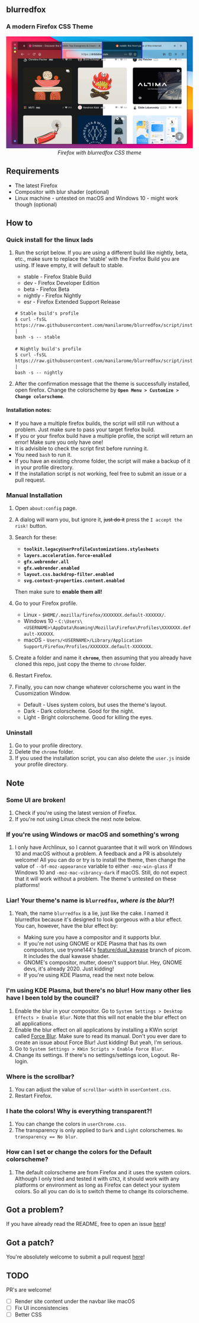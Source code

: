 ## blurredfox

### A modern Firefox CSS Theme

<p align="center"><img alt="Firefox with blurredfox" src="scrot.webp"/><br/><i>Firefox with blurredfox CSS theme</i></p>

## Requirements

+ The latest Firefox
+ Compositor with blur shader (optional)
+ Linux machine - untested on macOS and Windows 10 - might work though (optional)

## How to

### Quick install for the linux lads

1. Run the script below. If you are using a different build like nightly, beta, etc., make sure to replace the 'stable' with the Firefox Build you are using. If leave empty, it will default to stable.

	+ stable - Firefox Stable Build
	+ dev - Firefox Developer Edition
	+ beta - Firefox Beta
	+ nightly - Firefox Nightly
	+ esr - Firefox Extended Support Release

	```
	# Stable build's profile
  	$ curl -fsSL https://raw.githubusercontent.com/manilarome/blurredfox/script/install.sh |
  	bash -s -- stable

  	# Nightly build's profile
  	$ curl -fsSL https://raw.githubusercontent.com/manilarome/blurredfox/script/install.sh |
  	bash -s -- nightly
  	```

2. After the confirmation message that the theme is successfully installed, open firefox. Change the colorscheme by **`Open Menu > Customize > Change colorscheme`**.

#### Installation notes:

+ If you have a multiple firefox builds, the script will still run without a problem. Just make sure to pass your target firefox build.
+ If you or your firefox build have a multiple profile, the script will return an error! Make sure you only have one!
+ It is advisible to check the script first before running it.
+ You need `bash` to run it.
+ If you have an existing chrome folder, the script will make a backup of it in your profile directory.
+ If the installation script is not working, feel free to submit an issue or a pull request.

### Manual Installation

1. Open `about:config` page.
2. A dialog will warn you, but ignore it, ~~just do it~~ press the `I accept the risk!` button.
3. Search for these:

	+ **`toolkit.legacyUserProfileCustomizations.stylesheets`**
	+ **`layers.acceleration.force-enabled`**
	+ **`gfx.webrender.all`**
	+ **`gfx.webrender.enabled`**
	+ **`layout.css.backdrop-filter.enabled`**
	+ **`svg.context-properties.content.enabled`**

	Then make sure to **enable them all!**

4. Go to your Firefox profile.
	+ Linux - `$HOME/.mozilla/firefox/XXXXXXX.default-XXXXXX/`.
	+ Windows 10 - `C:\Users\<USERNAME>\AppData\Roaming\Mozilla\Firefox\Profiles\XXXXXXX.default-XXXXXX`.
	+ macOS - `Users/<USERNAME>/Library/Application Support/Firefox/Profiles/XXXXXXX.default-XXXXXXX`.

5. Create a folder and name it **`chrome`**, then assuming that you already have cloned this repo, just copy the theme to `chrome` folder.
6. Restart Firefox.
7. Finally, you can now change whatever colorscheme you want in the Cusomization Window.

	+ Default - Uses system colors, but uses the theme's layout.
	+ Dark - Dark colorscheme. Good for the night.
	+ Light - Bright colorscheme. Good for killing the eyes.

### Uninstall

1. Go to your profile directory.
2. Delete the `chrome` folder.
3. If you used the installation script, you can also delete the `user.js` inside your profile directory.

## Note

### Some UI are broken!

1. Check if you're using the latest version of Firefox.
2. If you're not using Linux check the next note below.

### If you're using Windows or macOS and something's wrong

1. I only have Archlinux, so I cannot guarantee that it will work on Windows 10 and macOS without a problem. A feedback and a PR is absolutely welcome! All you can do or try is to install the theme, then change the value of `--bf-moz-appearance` variable to either `-moz-win-glass` if Windows 10 and `-moz-mac-vibrancy-dark` if macOS. Still, do not expect that it will work without a problem. The theme's untested on these platforms!

### Liar! Your theme's name is `blurredfox`, ***where is the blur***?!

1. Yeah, the name `blurredfox` is a lie, just like the cake. I named it blurredfox because it's designed to look gorgeous with a blur effect. You can, however, have the blur effect by:

	+ Making sure you have a compositor and it supports blur.
	+ If you're not using GNOME or KDE Plasma that has its own compositors, use tryone144's [feature/dual_kawase](https://github.com/tryone144/picom/tree/feature/dual_kawase) branch of picom. It includes the dual kawase shader.
	+ GNOME's compositor, mutter, doesn't support blur. Hey, GNOME devs, it's already 2020. Just kidding!
	+ If you're using KDE Plasma, read the next note below.

### I'm using KDE Plasma, but there's no blur! How many other lies have I been told by the council?

1. Enable the blur in your compositor. Go to `System Settings > Desktop Effects > Enable Blur`. Note that this will not enable the blur effect on all applications.
2. Enable the blur effect on all applications by installing a KWin script called [Force Blur](https://store.kde.org/p/1294604/). Make sure to read its manual. Don't you ever dare to create an issue about Force Blur! Just kidding! But yeah, I'm serious.
3. Go to `System Settings > KWin Scripts > Enable Force Blur`.
4. Change its settings. If there's no settings/settings icon, Logout. Re-login.

### Where is the scrollbar?

1. You can adjust the value of `scrollbar-width` in `userContent.css`.
2. Restart Firefox.

### I hate the colors! Why is everything transparent?!

1. You can change the colors in `userChrome.css`.
2. The transparency is only applied to `Dark` and `Light` colorschemes. `No transparency == No blur`.

### How can I set or change the colors for the Default colorscheme?

1. The default colorscheme are from Firefox and it uses the system colors. Although I only tried and tested it with `GTK3`, it should work with any platforms or environment as long as Firefox can detect your system colors. So all you can do is to switch theme to change its colorscheme.

## Got a problem?

If you have already read the README, free to open an issue [here](https://github.com/manilarome/blurredfox/issues)!

## Got a patch?

You're absolutely welcome to submit a pull request [here](https://github.com/manilarome/blurredfox/pulls)!

## TODO

PR's are welcome!

- [ ] Render site content under the navbar like macOS
- [ ] Fix UI inconsistencies
- [ ] Better CSS
